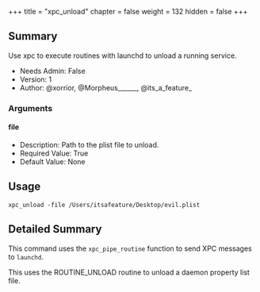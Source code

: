 +++
title = "xpc_unload"
chapter = false
weight = 132
hidden = false
+++

## Summary
Use xpc to execute routines with launchd to unload a running service.
  
- Needs Admin: False  
- Version: 1  
- Author: @xorrior, @Morpheus______, @its_a_feature_  

### Arguments

#### file

- Description: Path to the plist file to unload.
- Required Value: True  
- Default Value: None  

## Usage

```
xpc_unload -file /Users/itsafeature/Desktop/evil.plist
```


## Detailed Summary

This command uses the `xpc_pipe_routine` function to send XPC messages to `launchd`.

This uses the ROUTINE_UNLOAD routine to unload a daemon property list file.